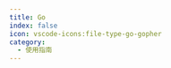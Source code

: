 ```yaml
---
title: Go
index: false
icon: vscode-icons:file-type-go-gopher
category:
  - 使用指南
---
```


<AutoCatalog />
